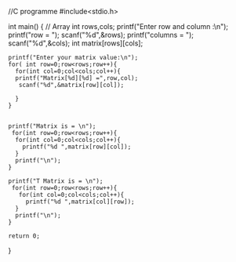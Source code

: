 //C programme
#include<stdio.h>

int main()
{ 
    // Array
    int rows,cols;
    printf("Enter row and column :\n");
    printf("row = ");
    scanf("%d",&rows);
    printf("columns = ");
    scanf("%d",&cols);
    int matrix[rows][cols];
    
    
    printf("Enter your matrix value:\n");
    for( int row=0;row<rows;row++){
      for(int col=0;col<cols;col++){
      printf("Matrix[%d][%d] =",row,col);
       scanf("%d",&matrix[row][col]);
       
      }
    }
    
    
    printf("Matrix is = \n");
     for(int row=0;row<rows;row++){
      for(int col=0;col<cols;col++){
        printf("%d ",matrix[row][col]);
      }
      printf("\n");
    }
    
    printf("T Matrix is = \n");
     for(int row=0;row<rows;row++){
       for(int col=0;col<cols;col++){
         printf("%d ",matrix[col][row]);
      }
      printf("\n");
    }
    
    return 0;
}
